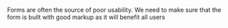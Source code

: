 Forms are often the source of poor usability. We need to make sure
    that the form is built with good markup as it will benefit all users 
